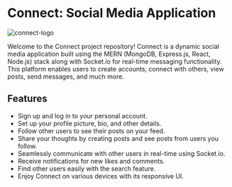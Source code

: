 # Connect: Social Media Application

![connect-logo](https://github.com/himzz1234/Social-Mern/assets/99206527/fe1430ee-619e-47c2-b7b3-16bc92962dbf)

Welcome to the Connect project repository! Connect is a dynamic social media application built using the MERN (MongoDB, Express.js, React, Node.js) stack along with Socket.io for real-time messaging functionality. This platform enables users to create accounts, connect with others, view posts, send messages, and much more.

## Features
+ Sign up and log in to your personal account.
+ Set up your profile picture, bio, and other details.
+ Follow other users to see their posts on your feed.
+ Share your thoughts by creating posts and see posts from users you follow.
+ Seamlessly communicate with other users in real-time using Socket.io.
+ Receive notifications for new likes and comments.
+ Find other users easily with the search feature.
+ Enjoy Connect on various devices with its responsive UI.
